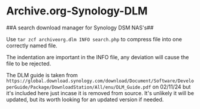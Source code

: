 # Archive.org-Synology-DLM
##A search download manager for Synology DSM NAS's##

Use  ```tar zcf archiveorg.dlm INFO search.php``` to compress file into one correctly named file.

The indentation are important in the INFO file, any deviation will cause the file to be rejected.

The DLM guide is taken from ```https://global.download.synology.com/download/Document/Software/DeveloperGuide/Package/DownloadStation/All/enu/DLM_Guide.pdf``` on 02/11/24 but it's included here just incase it is removed from source. It's unlikely it will be updated, but its worth looking for an updated version if needed.
